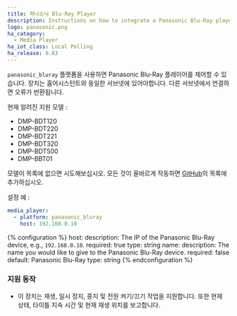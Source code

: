 ```yaml
---
title: 파나소닉 Blu-Ray Player
description: Instructions on how to integrate a Panasonic Blu-Ray player into Home Assistant.
logo: panasonic.png
ha_category:
  - Media Player
ha_iot_class: Local Polling
ha_release: 0.83
---
```


`panasonic_bluray` 플랫폼을 사용하면 Panasonic Blu-Ray 플레이어를 제어할 수 있습니다. 장치는 홈어시스턴트와 동일한 서브넷에 있어야합니다. 다른 서브넷에서 연결하면 오류가 반환됩니다.

현재 알려진 지원 모델 :

- DMP-BDT120
- DMP-BDT220
- DMP-BDT221
- DMP-BDT320
- DMP-BDT500
- DMP-BBT01

모델이 목록에 없으면 시도해보십시오. 모든 것이 올바르게 작동하면 [GitHub](https://github.com/home-assistant/home-assistant.io/blob/current/source/_integrations/panasonic_bluray.markdown)의 목록에 추가하십시오.

설정 예 :

```yaml
media_player:
  - platform: panasonic_bluray
    host: 192.168.0.10
```

{% configuration %}
host:
  description: The IP of the Panasonic Blu-Ray device, e.g., `192.168.0.10`.
  required: true
  type: string
name:
  description: The name you would like to give to the Panasonic Blu-Ray device.
  required: false
  default: Panasonic Blu-Ray
  type: string
{% endconfiguration %}

### 지원 동작

- 이 장치는 재생, 일시 정지, 중지 및 전원 켜기/끄기 작업을 지원합니다. 또한 현재 상태, 타이틀 지속 시간 및 현재 재생 위치를 보고합니다.
